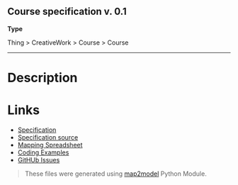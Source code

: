 ## Course specification v. 0.1 

**Type** 

Thing > CreativeWork > Course > Course

**** 

# Description 
 
# Links 
- [Specification](http://bioschemas.org/bsc_specs/Course/specification/)
- [Specification source](specification.html)
- [Mapping Spreadsheet](https://docs.google.com/spreadsheets/d/1K-ceBToKABcLHhYWleUlHQ_sGmqJ1iSGyKyk_jzchQQ/edit?usp=drivesdk)
- [Coding Examples](https://github.com/BioSchemas/specifications/tree/master/Course/examples)
- [GitHUb Issues](https://github.com/BioSchemas/bioschemas/labels/type%3A%20Course)
> These files were generated using [map2model](https://github.com/BioSchemas/map2model) Python Module.